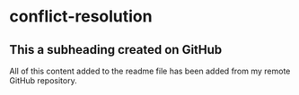 # conflict-resolution

## This a subheading created on GitHub

All of this content added to the readme file has been added from my remote GitHub repository. 

